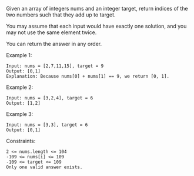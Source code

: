 Given an array of integers nums and an integer target, return indices of the two numbers such that they add up to target.

You may assume that each input would have exactly one solution, and you may not use the same element twice.

You can return the answer in any order.

Example 1:

```raw
Input: nums = [2,7,11,15], target = 9
Output: [0,1]
Explanation: Because nums[0] + nums[1] == 9, we return [0, 1].
```

Example 2:
```raw
Input: nums = [3,2,4], target = 6
Output: [1,2]
```

Example 3:
```raw
Input: nums = [3,3], target = 6
Output: [0,1]
```

Constraints:

```raw
2 <= nums.length <= 104
-109 <= nums[i] <= 109
-109 <= target <= 109
Only one valid answer exists.
```
